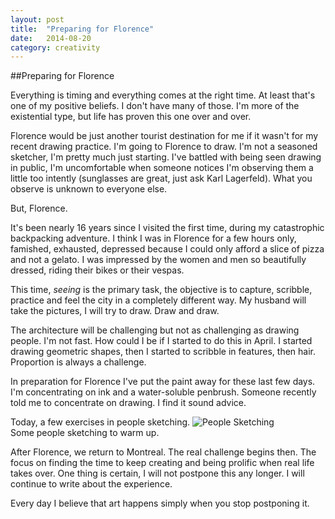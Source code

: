 ```yaml
---
layout: post
title:  "Preparing for Florence"
date:   2014-08-20
category: creativity
---
```


##Preparing for Florence

Everything is timing and everything comes at the right time. At least that's one of my positive beliefs. I don't have many of those. I'm more of the existential type, but life has proven this one over and over.

Florence would be just another tourist destination for me if it wasn't for my recent drawing practice. I'm going to Florence to draw. I'm not a seasoned sketcher, I'm pretty much just starting. I've battled with being seen drawing in public, I'm uncomfortable when someone notices I'm observing them a little too intently (sunglasses are great, just ask Karl Lagerfeld). What you observe is unknown to everyone else. 

But, Florence. 

It's been nearly 16 years since I visited the first time, during my catastrophic backpacking adventure. I think I was in Florence for a few hours only, famished, exhausted, depressed because I could only afford a slice of pizza and not a gelato. I was impressed by the women and men so beautifully dressed, riding their bikes or their vespas. 

This time, *seeing* is the primary task, the objective is to capture, scribble, practice and feel the city in a completely different way. My husband will take the pictures, I will try to draw. Draw and draw. 

The architecture will be challenging but not as challenging as drawing people. 
I'm not fast. How could I be if I started to do this in April. 
I started drawing geometric shapes, then I started to scribble in features, then hair. Proportion is always a challenge.

In preparation for Florence I've put the paint away for these last few days. I'm concentrating on ink and a water-soluble penbrush. 
Someone recently told me to concentrate on drawing. I find it sound advice. 

Today, a few exercises in people sketching.
<img class="inpost" src="{{ site.baseurl }}/assets/img/preparation-florence.jpg" alt="People Sketching"> <br>
<span class="caption">Some people sketching to warm up.</span>

After Florence, we return to Montreal.
The real challenge begins then. The focus on finding the time to keep creating and being prolific when real life takes over. 
One thing is certain, I will not postpone this any longer. 
I will continue to write about the experience. 

Every day I believe that art happens simply when you stop postponing it.
